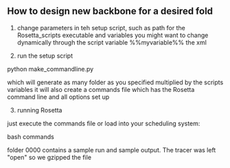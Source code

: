 ## How to design new backbone for a desired fold

1. change parameters in teh setup script, such as path for the Rosetta_scripts executable and 
	variables you might want to change dynamically through the script variable %%myvariable%% 
	the xml


2. run the setup script

python make_commandline.py

which will generate as many folder as you specified multiplied by the scripts variables
it will also create a commands file which has the Rosetta command line and all options set up

3. running Rosetta

just execute the commands file or load into your scheduling system:

bash commands

folder 0000 contains a sample run and sample output. The tracer was left "open" so we gzipped the file

